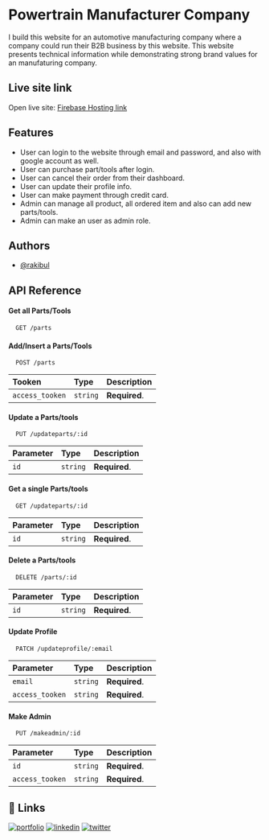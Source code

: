 
# Powertrain Manufacturer Company

I build this website for an automotive manufacturing company where a company could run their B2B business by this website. This website presents technical information while demonstrating strong brand values for an manufaturing company.


## Live site link
Open live site: [Firebase Hosting link](https://power-train-5df9a.web.app/)
## Features

* User can login to the website through email and password, and also with google account as well.
* User can purchase part/tools after login.
* User can cancel their order from their dashboard.
* User can update their profile info.
* User can make payment through credit card.
* Admin can manage all product, all ordered item and also can add new parts/tools.
* Admin can make an user as admin role.


## Authors

- [@rakibul](https://www.github.com/rakibul-cse-diu)


## API Reference

#### Get all Parts/Tools

```http
  GET /parts
```
#### Add/Insert a Parts/Tools

```http
  POST /parts
```

| Tooken | Type     | Description                       |
| :-------- | :------- | :-------------------------------- |
| `access_tooken`      | `string` | **Required**. |

#### Update a Parts/tools

```http
  PUT /updateparts/:id
```

| Parameter | Type     | Description                       |
| :-------- | :------- | :-------------------------------- |
| `id`      | `string` | **Required**. |


#### Get a single Parts/tools

```http
  GET /updateparts/:id
```

| Parameter | Type     | Description                       |
| :-------- | :------- | :-------------------------------- |
| `id`      | `string` | **Required**. |

#### Delete a Parts/tools

```http
  DELETE /parts/:id
```

| Parameter | Type     | Description                       |
| :-------- | :------- | :-------------------------------- |
| `id`      | `string` | **Required**. |


#### Update Profile

```http
  PATCH /updateprofile/:email
```

| Parameter | Type     | Description                       |
| :-------- | :------- | :-------------------------------- |
| `email`      | `string` | **Required**. |
| `access_tooken`      | `string` | **Required**. |



#### Make Admin

```http
  PUT /makeadmin/:id
```

| Parameter | Type     | Description                       |
| :-------- | :------- | :-------------------------------- |
| `id`      | `string` | **Required**. |
| `access_tooken`      | `string` | **Required**. |



## 🔗 Links
[![portfolio](https://img.shields.io/badge/my_portfolio-000?style=for-the-badge&logo=ko-fi&logoColor=white)](https://rakibulhasan-portfolio.netlify.app/)
[![linkedin](https://img.shields.io/badge/linkedin-0A66C2?style=for-the-badge&logo=linkedin&logoColor=white)](https://www.linkedin.com/in/md-rakibul-hasan-241b80233/)
[![twitter](https://img.shields.io/badge/twitter-1DA1F2?style=for-the-badge&logo=twitter&logoColor=white)](https://twitter.com/hridoy85_)

